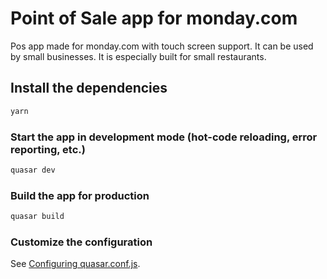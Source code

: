 # Point of Sale app for monday.com

Pos app made for monday.com with touch screen support. It can be used by small businesses. It is especially built for small restaurants.

## Install the dependencies
```bash
yarn
```

### Start the app in development mode (hot-code reloading, error reporting, etc.)
```bash
quasar dev
```


### Build the app for production
```bash
quasar build
```

### Customize the configuration
See [Configuring quasar.conf.js](https://quasar.dev/quasar-cli/quasar-conf-js).
